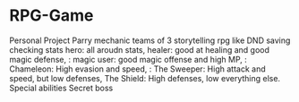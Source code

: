 # RPG-Game
Personal Project
Parry mechanic
teams of 3
storytelling rpg like DND
saving
checking stats
hero: all aroudn stats, healer: good at healing and good magic defense, : magic user: good magic offense and high MP, : Chameleon: High evasion and speed, : The Sweeper: High attack and speed, but low defenses, The Shield: High defenses, low everything else.
Special abilities
Secret boss

